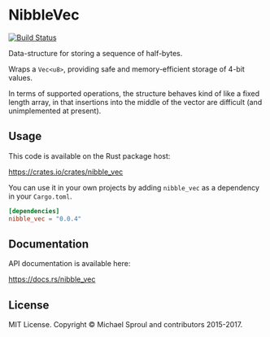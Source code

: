NibbleVec
====

[![Build Status](https://travis-ci.org/michaelsproul/rust_nibble_vec.svg)](https://travis-ci.org/michaelsproul/rust_nibble_vec)

Data-structure for storing a sequence of half-bytes.

Wraps a `Vec<u8>`, providing safe and memory-efficient storage of 4-bit values.

In terms of supported operations, the structure behaves kind of like a fixed length array, in that insertions into the middle of the vector are difficult (and unimplemented at present).

## Usage

This code is available on the Rust package host:

https://crates.io/crates/nibble_vec

You can use it in your own projects by adding `nibble_vec` as a dependency in your `Cargo.toml`.

```toml
[dependencies]
nibble_vec = "0.0.4"
```

## Documentation

API documentation is available here:

https://docs.rs/nibble_vec

## License

MIT License. Copyright © Michael Sproul and contributors 2015-2017.
